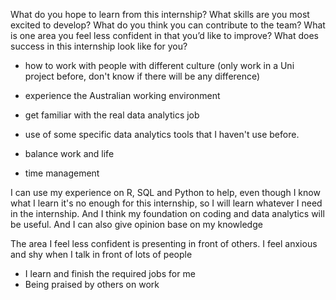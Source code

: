 What do you hope to learn from this internship?
What skills are you most excited to develop?
What do you think you can contribute to the team?
What is one area you feel less confident in that you’d like to improve?
What does success in this internship look like for you?

- how to work with people with different culture (only work in a Uni project before, don't know if there will be any difference)
- experience the Australian working environment
- get familiar with the real data analytics job

- use of some specific data analytics tools that I haven't use before.
- balance work and life
- time management
  
I can use my experience on R, SQL and Python to help, even though I know what I learn it's no enough for this internship,
so I will learn whatever I need in the internship. And I think my foundation on coding and data analytics will be useful.
And I can also give opinion base on my knowledge

The area I feel less confident is presenting in front of others. I feel anxious and shy when I talk in front of lots of people

- I learn and finish the required jobs for me
- Being praised by others on work
